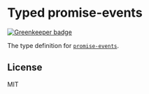 # Typed promise-events

[![Greenkeeper badge](https://badges.greenkeeper.io/types/promise-events.svg)](https://greenkeeper.io/)

The type definition for [`promise-events`](https://github.com/yanickrochon/promise-events).

## License

MIT
